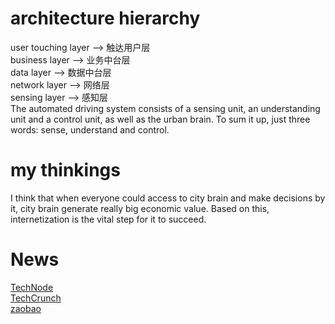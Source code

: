 # architecture hierarchy
user touching layer --> 触达用户层  
business layer 		--> 业务中台层  
data layer 			--> 数据中台层  
network layer 		--> 网络层  
sensing layer 		--> 感知层  
The automated driving system consists of a sensing unit, an understanding unit and a control unit, as well as the urban brain. To sum it up, just three words: sense, understand and control.
# my thinkings
I think that when everyone could access to city brain and make decisions by it, city brain generate really big economic value. Based on this, internetization is the vital step for it to succeed.
# News
[TechNode](https://technode.com/)  
[TechCrunch](https://techcrunch.com/)  
[zaobao](http://www.zaobao.com/zfinance/invest/story20191201-1009715)  